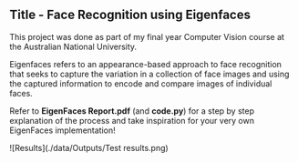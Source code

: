 ## Title - Face Recognition using Eigenfaces

This project was done as part of my final year Computer Vision course at the Australian National University.

Eigenfaces refers to an appearance-based approach to face recognition that seeks to capture the variation in a collection of face images and using the captured information to encode and compare images of individual faces.

Refer to **EigenFaces Report.pdf** (and **code.py**) for a step by step explanation of the process and take inspiration for your very own EigenFaces implementation!

![Results](./data/Outputs/Test results.png)
